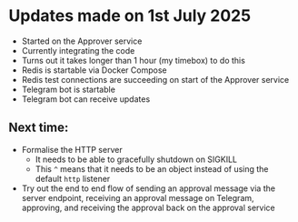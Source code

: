 # Updates made on 1st July 2025

- Started on the Approver service
- Currently integrating the code 
- Turns out it takes longer than 1 hour (my timebox) to do this
- Redis is startable via Docker Compose
- Redis test connections are succeeding on start of the Approver service
- Telegram bot is startable
- Telegram bot can receive updates

## Next time:

- Formalise the HTTP server
  - It needs to be able to gracefully shutdown on SIGKILL
  - This `^` means that it needs to be an object instead of using the default `http` listener
- Try out the end to end flow of sending an approval message via the server endpoint, receiving an approval message on Telegram, approving, and receiving the approval back on the approval service
